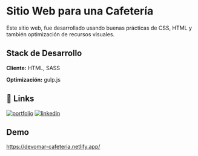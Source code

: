 
# Sitio Web para una Cafetería

Este sitio web, fue desarrollado usando buenas prácticas de CSS, HTML y también optimización de recursos visuales.

## Stack de Desarrollo

**Cliente:** HTML, SASS

**Optimización:** gulp.js


## 🔗 Links
[![portfolio](https://img.shields.io/badge/my_portfolio-000?style=for-the-badge&logo=ko-fi&logoColor=white)](https://devomarsolis.000webhostapp.com/)
[![linkedin](https://img.shields.io/badge/linkedin-0A66C2?style=for-the-badge&logo=linkedin&logoColor=white)](https://www.linkedin.com/in/omar-fernando-solis/)



## Demo
https://devomar-cafeteria.netlify.app/

